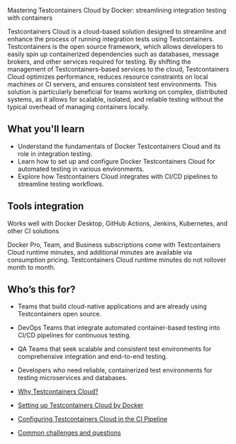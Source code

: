 Mastering Testcontainers Cloud by Docker: streamlining integration testing with containers



Testcontainers Cloud is a cloud-based solution designed to streamline and enhance the process of running integration tests using Testcontainers. Testcontainers is the open source framework, which allows developers to easily spin up containerized dependencies such as databases, message brokers, and other services required for testing. By shifting the management of Testcontainers-based services to the cloud, Testcontainers Cloud optimizes performance, reduces resource constraints on local machines or CI servers, and ensures consistent test environments. This solution is particularly beneficial for teams working on complex, distributed systems, as it allows for scalable, isolated, and reliable testing without the typical overhead of managing containers locally.

## What you'll learn

- Understand the fundamentals of Docker Testcontainers Cloud and its role in integration testing.
- Learn how to set up and configure Docker Testcontainers Cloud for automated testing in various environments.
- Explore how Testcontainers Cloud integrates with CI/CD pipelines to streamline testing workflows.

## Tools integration

Works well with Docker Desktop, GitHub Actions, Jenkins, Kubernetes, and other CI solutions

Docker Pro, Team, and Business subscriptions come with Testcontainers Cloud runtime minutes, and additional minutes are available via consumption pricing. Testcontainers Cloud runtime minutes do not rollover month to month.

## Who’s this for?

- Teams that build cloud-native applications and are already using Testcontainers open source.
- DevOps Teams that integrate automated container-based testing into CI/CD pipelines for continuous testing.
- QA Teams that seek scalable and consistent test environments for comprehensive integration and end-to-end testing.
- Developers who need reliable, containerized test environments for testing microservices and databases.



- [Why Testcontainers Cloud?](https://docs.docker.com/guides/testcontainers-cloud/why/)

- [Setting up Testcontainers Cloud by Docker](https://docs.docker.com/guides/testcontainers-cloud/demo-local/)

- [Configuring Testcontainers Cloud in the CI Pipeline](https://docs.docker.com/guides/testcontainers-cloud/demo-ci/)

- [Common challenges and questions](https://docs.docker.com/guides/testcontainers-cloud/common-questions/)
